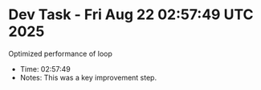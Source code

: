 # Dev Task - Fri Aug 22 02:57:49 UTC 2025
Optimized performance of loop
- Time: 02:57:49
- Notes: This was a key improvement step.

